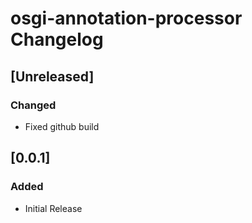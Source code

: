 <!-- Keep a Changelog guide -> https://keepachangelog.com -->

# osgi-annotation-processor Changelog
## [Unreleased]     
### Changed
- Fixed github build

## [0.0.1]
### Added
- Initial Release
